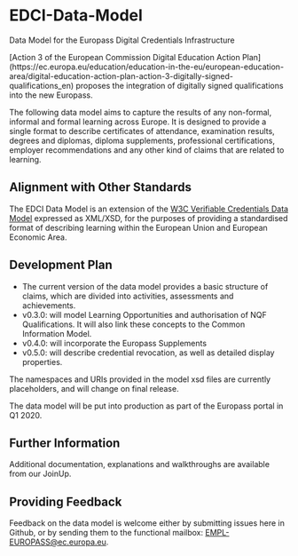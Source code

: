 # EDCI-Data-Model
Data Model for the Europass Digital Credentials Infrastructure

<p> [Action 3 of the European Commission Digital Education Action Plan](https://ec.europa.eu/education/education-in-the-eu/european-education-area/digital-education-action-plan-action-3-digitally-signed-qualifications_en) proposes the integration of digitally signed qualifications into the new Europass.</p>

<p>The following data model aims to capture the results of any non-formal, informal and formal learning across Europe. It is designed to provide a single format to describe certificates of attendance, examination results, degrees and diplomas, diploma supplements, professional certifications, employer recommendations and any other kind of claims that are related to learning.</p>

## Alignment with Other Standards
The EDCI Data Model is an extension of the [W3C Verifiable Credentials Data Model](https://github.com/w3c/vc-data-model) expressed as XML/XSD, for the purposes of providing a standardised format of describing learning within the European Union and European Economic Area.

## Development Plan
* The current version of the data model provides a basic structure of claims, which are divided into activities, assessments and achievements.
* v0.3.0: will model Learning Opportunities and authorisation of NQF Qualifications. It will also link these concepts to the Common Information Model.
* v0.4.0: will incorporate the Europass Supplements
* v0.5.0: will describe credential revocation, as well as detailed display properties.

The namespaces and URIs provided in the model xsd files are currently placeholders, and will change on final release.

<p>The data model will be put into production as part of the Europass portal in Q1 2020.</p>

## Further Information
Additional documentation, explanations and walkthroughs are available from our JoinUp.

## Providing Feedback
Feedback on the data model is welcome either by submitting issues here in Github, or by sending them to the functional mailbox: EMPL-EUROPASS@ec.europa.eu.

